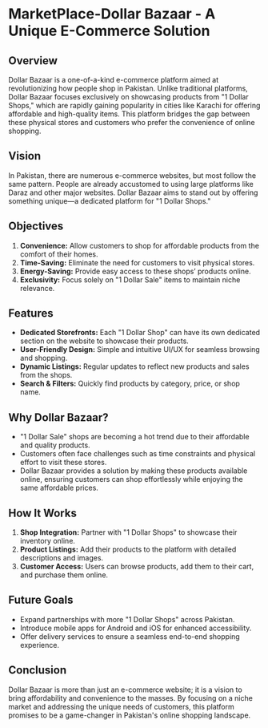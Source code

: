 # MarketPlace-Dollar Bazaar - A Unique E-Commerce Solution

## Overview

Dollar Bazaar is a one-of-a-kind e-commerce platform aimed at revolutionizing how people shop in Pakistan. Unlike traditional platforms, Dollar Bazaar focuses exclusively on showcasing products from "1 Dollar Shops," which are rapidly gaining popularity in cities like Karachi for offering affordable and high-quality items. This platform bridges the gap between these physical stores and customers who prefer the convenience of online shopping.

## Vision

In Pakistan, there are numerous e-commerce websites, but most follow the same pattern. People are already accustomed to using large platforms like Daraz and other major websites. Dollar Bazaar aims to stand out by offering something unique—a dedicated platform for "1 Dollar Shops."

## Objectives

1. **Convenience:** Allow customers to shop for affordable products from the comfort of their homes.
2. **Time-Saving:** Eliminate the need for customers to visit physical stores.
3. **Energy-Saving:** Provide easy access to these shops’ products online.
4. **Exclusivity:** Focus solely on "1 Dollar Sale" items to maintain niche relevance.

## Features

- **Dedicated Storefronts:** Each "1 Dollar Shop" can have its own dedicated section on the website to showcase their products.
- **User-Friendly Design:** Simple and intuitive UI/UX for seamless browsing and shopping.
- **Dynamic Listings:** Regular updates to reflect new products and sales from the shops.
- **Search & Filters:** Quickly find products by category, price, or shop name.

## Why Dollar Bazaar?

- "1 Dollar Sale" shops are becoming a hot trend due to their affordable and quality products.
- Customers often face challenges such as time constraints and physical effort to visit these stores.
- Dollar Bazaar provides a solution by making these products available online, ensuring customers can shop effortlessly while enjoying the same affordable prices.

## How It Works

1. **Shop Integration:** Partner with "1 Dollar Shops" to showcase their inventory online.
2. **Product Listings:** Add their products to the platform with detailed descriptions and images.
3. **Customer Access:** Users can browse products, add them to their cart, and purchase them online.

## Future Goals

- Expand partnerships with more "1 Dollar Shops" across Pakistan.
- Introduce mobile apps for Android and iOS for enhanced accessibility.
- Offer delivery services to ensure a seamless end-to-end shopping experience.

## Conclusion

Dollar Bazaar is more than just an e-commerce website; it is a vision to bring affordability and convenience to the masses. By focusing on a niche market and addressing the unique needs of customers, this platform promises to be a game-changer in Pakistan's online shopping landscape.

